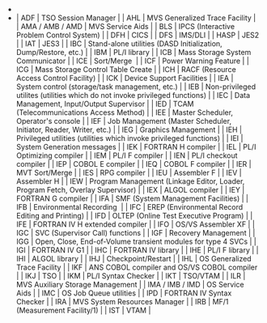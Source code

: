 -
- | ADF | TSO Session Manager |
  | AHL | MVS Generalized Trace Facility |
  | AMA / AMB / AMD | MVS Service Aids |
  | BLS | IPCS (Interactive Problem Control System) |
  | DFH | CICS |
  | DFS | IMS/DLI |
  | HASP | JES2 |
  | IAT | JES3 |
  | IBC | Stand-alone utilities (DASD Initialization, Dump/Restore, etc.) |
  | IBM | PL/I library |
  | ICB | Mass Storage System Communicator |
  | ICE | Sort/Merge  |
  | ICF | Power Warning Feature |
  | ICG | Mass Storage Control Table Create |
  | ICH | RACF (Resource Access Control Facility) |
  | ICK | Device Support Facilities |
  | IEA | System control (storage/task management, etc.) |
  | IEB | Non-privileged utilites (utilities which do not invoke privileged functions) |
  | IEC | Data Management, Input/Output Supervisor |
  | IED | TCAM (Telecommunications Access Method) |
  | IEE | Master Scheduler, Operator's console |
  | IEF | Job Management (Master Scheduler, Initiator, Reader, Writer, etc.) |
  | IEG | Graphics Management |
  | IEH | Privileged utilities (utilities which invoke privileged functions) |
  | IEI | System Generation messages |
  | IEK | FORTRAN H compiler |
  | IEL | PL/I Optimizing compiler |
  | IEM | PL/I F compiler |
  | IEN | PL/I checkout compiler |
  | IEP | COBOL E compiler |
  | IEQ | COBOL F compiler |
  | IER | MVT Sort/Merge |
  | IES | RPG compiler |
  | IEU | Assembler F |
  | IEV | Assembler H |
  | IEW | Program Management (Linkage Editor, Loader, Program Fetch, Overlay Supervisor) |
  | IEX | ALGOL compiler |
  | IEY | FORTRAN G compiler |
  | IFA | SMF (System Management Facilities) |
  | IFB | Environmental Recording  |
  | IFC | EREP (Environmental Record Editing and Printing) |
  | IFD | OLTEP (Online Test Executive Program) |
  | IFE | FORTRAN IV H extended compiler |
  | IFO | OS/VS Assembler XF |
  | IGC | SVC (Supervisor Call) functions |
  | IGF | Recovery Management |
  | IGG | Open, Close, End-of-Volume transient modules for type 4 SVCs |
  | IGI | FORTRAN IV G1 |
  | IHC | FORTRAN IV library |
  | IHE | PL/I F library |
  | IHI | ALGOL library |
  | IHJ | Checkpoint/Restart |
  | IHL | OS Generalized Trace Facility |
  | IKF | ANS COBOL compiler and OS/VS COBOL compiler |
  | IKJ | TSO |
  | IKM | PL/I Syntax Checker |
  | IKT | TSO/VTAM |
  | ILR | MVS Auxiliary Storage Management |
  | IMA / IMB / IMD | OS Service Aids |
  | IMC | OS Job Queue utilities |
  | IPD | FORTRAN IV Syntax Checker |
  | IRA | MVS System Resources Manager |
  | IRB | MF/1 (Measurement Facility/1) |
  | IST | VTAM |